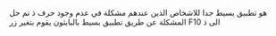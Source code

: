 هو تطبيق بسيط جدا للاشخاص الذين عندهم مشكلة في عدم وجود حرف ذ 
تم حل المشكلة عن طريق تطبيق بسيط بالبايثون يقوم بتغير زر F10 الى ذ 
